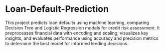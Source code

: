 # Loan-Default-Prediction
This project predicts loan defaults using machine learning, comparing Decision Tree and Logistic Regression models for credit risk assessment. It preprocesses financial data with encoding and scaling, visualizes key insights, and evaluates performance using accuracy and precision metrics to determine the best model for informed lending decisions.
